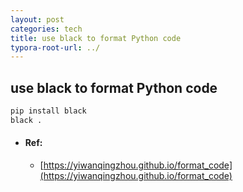 ```yaml
---
layout: post
categories: tech
title: use black to format Python code
typora-root-url: ../
---
```

## use black to format Python code

```bash
pip install black
black .
```



- #### Ref:

  - [https://yiwanqingzhou.github.io/format_code](https://yiwanqingzhou.github.io/format_code)
